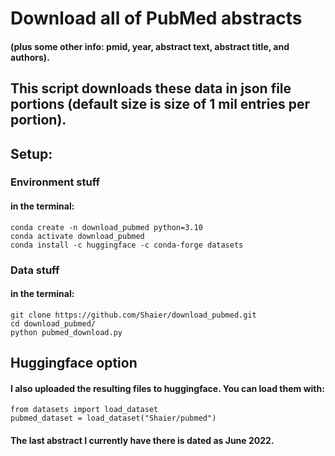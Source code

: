 # Download all of PubMed abstracts 
#### (plus some other info: pmid, year, abstract text, abstract title, and authors).
## This script downloads these data in json file portions (default size is size of 1 mil entries per portion).

## Setup:
### Environment stuff
#### in the terminal: 
```
conda create -n download_pubmed python=3.10
conda activate download_pubmed
conda install -c huggingface -c conda-forge datasets
```
### Data stuff
#### in the terminal: 
```
git clone https://github.com/Shaier/download_pubmed.git
cd download_pubmed/
python pubmed_download.py
```

## Huggingface option
#### I also uploaded the resulting files to huggingface. You can load them with:
```
from datasets import load_dataset
pubmed_dataset = load_dataset("Shaier/pubmed")
```
#### The last abstract I currently have there is dated as June 2022.
